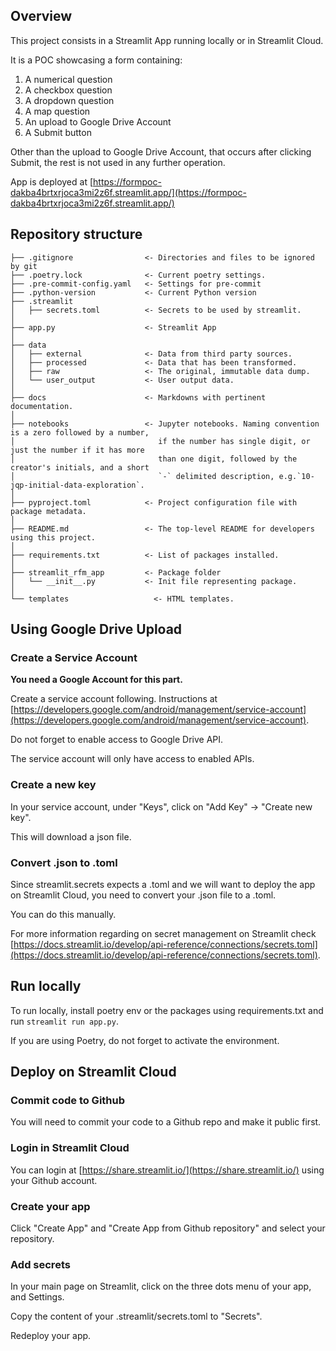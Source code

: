 ## Overview

This project consists in a Streamlit App running locally or in Streamlit Cloud.

It is a POC showcasing a form containing:
1. A numerical question
2. A checkbox question
3. A dropdown question
4. A map question
5. An upload to Google Drive Account
6. A Submit button

Other than the upload to Google Drive Account, that occurs after clicking Submit, the rest is not used in any further operation.

App is deployed at [https://formpoc-dakba4brtxrjoca3mi2z6f.streamlit.app/](https://formpoc-dakba4brtxrjoca3mi2z6f.streamlit.app/)

## Repository structure

```
├── .gitignore                <- Directories and files to be ignored by git
├── .poetry.lock              <- Current poetry settings.
├── .pre-commit-config.yaml   <- Settings for pre-commit
├── .python-version           <- Current Python version
├── .streamlit
│   ├── secrets.toml          <- Secrets to be used by streamlit.
│
├── app.py                    <- Streamlit App
│
├── data
│   ├── external              <- Data from third party sources.
│   ├── processed             <- Data that has been transformed.
│   ├── raw                   <- The original, immutable data dump.
│   └── user_output           <- User output data.
│
├── docs                      <- Markdowns with pertinent documentation.
│
├── notebooks                 <- Jupyter notebooks. Naming convention is a zero followed by a number,
│                                if the number has single digit, or just the number if it has more
│                                than one digit, followed by the creator's initials, and a short
│                                `-` delimited description, e.g.`10-jqp-initial-data-exploration`.
│
├── pyproject.toml            <- Project configuration file with package metadata.
│
├── README.md                 <- The top-level README for developers using this project.
│
├── requirements.txt          <- List of packages installed.
│
├── streamlit_rfm_app         <- Package folder
│   └── __init__.py           <- Init file representing package.
│
└── templates                   <- HTML templates.
```

## Using Google Drive Upload

### Create a Service Account

**You need a Google Account for this part.**

Create a service account following. Instructions at 
[https://developers.google.com/android/management/service-account](https://developers.google.com/android/management/service-account).

Do not forget to enable access to Google Drive API.

The service account will only have access to enabled APIs.

### Create a new key

In your service account, under "Keys", click on "Add Key" -> "Create new key".

This will download a json file.

### Convert .json to .toml

Since streamlit.secrets expects a .toml and we will want to deploy the app on Streamlit Cloud, you need to convert your .json file to a .toml.

You can do this manually.

For more information regarding on secret management on Streamlit check [https://docs.streamlit.io/develop/api-reference/connections/secrets.toml](https://docs.streamlit.io/develop/api-reference/connections/secrets.toml).

## Run locally

To run locally, install poetry env or the packages using requirements.txt and run `streamlit run app.py`.

If you are using Poetry, do not forget to activate the environment.

## Deploy on Streamlit Cloud

### Commit code to Github

You will need to commit your code to a Github repo and make it public first.

### Login in Streamlit Cloud

You can login at [https://share.streamlit.io/](https://share.streamlit.io/) using your Github account.

### Create your app

Click "Create App" and "Create App from Github repository" and select your repository.

### Add secrets

In your main page on Streamlit, click on the three dots menu of your app, and Settings.

Copy the content of your .streamlit/secrets.toml to "Secrets".

Redeploy your app.